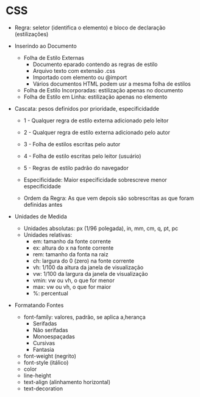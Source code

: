 # CSS

- Regra: seletor (identifica o elemento) e bloco de declaração (estilizações)

- Inserindo ao Documento
  - Folha de Estilo Externas
    - Documento eparado contendo as regras de estilo
    - Arquivo texto com extensão .css
    - Importado com elemento <link> ou @import
    - Vários documentos HTML podem usr a mesma folha de estilos
  - Folha de Estilo Incorporadas: estilização apenas no documento
  - Folha de Estilo em Linha: estilização apenas no elemento

- Cascata: pesos definidos por prioridade, especificidadde
  - 1 - Qualquer regra de estilo externa adicionado pelo leitor
  - 2 - Qualquer regra de estilo externa adicionado pelo autor
  - 3 - Folha de estilos escritas pelo autor
  - 4 - Folha de estilo escritas pelo leitor (usuário)
  - 5 - Regras de estilo padrão do navegador
  
  - Especificidade: Maior especificidade sobrescreve menor especificidade
  - Ordem da Regra: As que vem depois são sobrescritas as que foram definidas antes

- Unidades de Medida
  - Unidades absolutas: px (1/96 polegada), in, mm, cm, q, pt, pc
  - Unidades relativas:
    - em: tamanho da fonte corrente
    - ex: altura do x na fonte corrente
    - rem: tamanho da fonta na raiz <html>
    - ch: largura do 0 (zero) na fonte corrente
    - vh: 1/100 da altura da janela de visualização
    - vw: 1/100 da largura da janela de visualização
    - vmin: vw ou vh, o que for menor
    - max: vw ou vh, o que for maior
    - %: percentual

- Formatando Fontes
  - font-family: valores, padrão, se aplica a,herança
    - Serifadas
    - Não serifadas
    - Monoespaçadas
    - Cursivas
    - Fantasia
  - font-weight (negrito)
  - font-style (itálico)
  - color
  - line-height
  - text-align (alinhamento horizontal)
  - text-decoration

